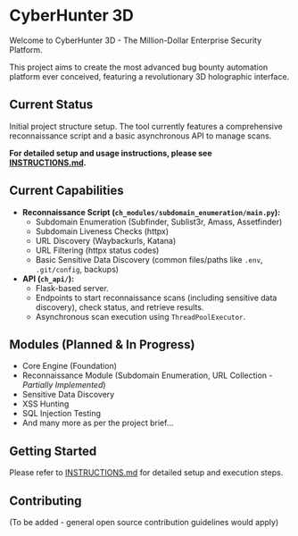 # CyberHunter 3D

Welcome to CyberHunter 3D - The Million-Dollar Enterprise Security Platform.

This project aims to create the most advanced bug bounty automation platform ever conceived,
featuring a revolutionary 3D holographic interface.

## Current Status
Initial project structure setup. The tool currently features a comprehensive reconnaissance script and a basic asynchronous API to manage scans.

**For detailed setup and usage instructions, please see [INSTRUCTIONS.md](INSTRUCTIONS.md).**

## Current Capabilities
- **Reconnaissance Script (`ch_modules/subdomain_enumeration/main.py`):**
    - Subdomain Enumeration (Subfinder, Sublist3r, Amass, Assetfinder)
    - Subdomain Liveness Checks (httpx)
    - URL Discovery (Waybackurls, Katana)
    - URL Filtering (httpx status codes)
    - Basic Sensitive Data Discovery (common files/paths like `.env`, `.git/config`, backups)
- **API (`ch_api/`):**
    - Flask-based server.
    - Endpoints to start reconnaissance scans (including sensitive data discovery), check status, and retrieve results.
    - Asynchronous scan execution using `ThreadPoolExecutor`.

## Modules (Planned & In Progress)
- Core Engine (Foundation)
- Reconnaissance Module (Subdomain Enumeration, URL Collection - *Partially Implemented*)
- Sensitive Data Discovery
- XSS Hunting
- SQL Injection Testing
- And many more as per the project brief...

## Getting Started
Please refer to [INSTRUCTIONS.md](INSTRUCTIONS.md) for detailed setup and execution steps.

## Contributing
(To be added - general open source contribution guidelines would apply)
